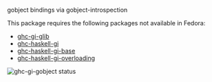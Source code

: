 gobject bindings via gobject-introspection

This package requires the following packages not available in Fedora:

* [ghc-gi-glib](../ghc-gi-glib)
* [ghc-haskell-gi](../ghc-haskell-gi)
* [ghc-haskell-gi-base](../ghc-haskell-gi-base)
* [ghc-haskell-gi-overloading](../ghc-haskell-gi-overloading)

![ghc-gi-gobject status](https://copr.fedorainfracloud.org/coprs/dshea/bdcs-haskell-deps/package/ghc-gi-gobject/status_image/last_build.png)
